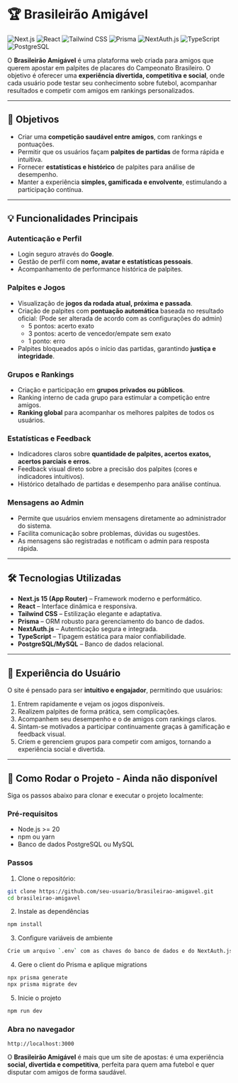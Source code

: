 # 🏆 Brasileirão Amigável

![Next.js](https://img.shields.io/badge/Next.js-000000?style=for-the-badge&logo=next.js&logoColor=white)
![React](https://img.shields.io/badge/React-61DAFB?style=for-the-badge&logo=react&logoColor=black)
![Tailwind CSS](https://img.shields.io/badge/Tailwind%20CSS-06B6D4?style=for-the-badge&logo=tailwind-css&logoColor=white)
![Prisma](https://img.shields.io/badge/Prisma-2D3748?style=for-the-badge&logo=prisma&logoColor=white)
![NextAuth.js](https://img.shields.io/badge/NextAuth.js-FFFFFF?style=for-the-badge&logo=nextauthdotjs&logoColor=black)
![TypeScript](https://img.shields.io/badge/TypeScript-3178C6?style=for-the-badge&logo=typescript&logoColor=white)
![PostgreSQL](https://img.shields.io/badge/PostgreSQL-316192?style=for-the-badge&logo=postgresql&logoColor=white)

O **Brasileirão Amigável** é uma plataforma web criada para amigos que querem apostar em palpites de placares do Campeonato Brasileiro. O objetivo é oferecer uma **experiência divertida, competitiva e social**, onde cada usuário pode testar seu conhecimento sobre futebol, acompanhar resultados e competir com amigos em rankings personalizados.

---

## 🎯 Objetivos

- Criar uma **competição saudável entre amigos**, com rankings e pontuações.
- Permitir que os usuários façam **palpites de partidas** de forma rápida e intuitiva.
- Fornecer **estatísticas e histórico** de palpites para análise de desempenho.
- Manter a experiência **simples, gamificada e envolvente**, estimulando a participação contínua.

---

## 💡 Funcionalidades Principais

### Autenticação e Perfil

- Login seguro através do **Google**.
- Gestão de perfil com **nome, avatar e estatísticas pessoais**.
- Acompanhamento de performance histórica de palpites.

### Palpites e Jogos

- Visualização de **jogos da rodada atual, próxima e passada**.
- Criação de palpites com **pontuação automática** baseada no resultado oficial: (Pode ser alterada de acordo com as configurações do admin)
  - 5 pontos: acerto exato
  - 3 pontos: acerto de vencedor/empate sem exato
  - 1 ponto: erro
- Palpites bloqueados após o início das partidas, garantindo **justiça e integridade**.

### Grupos e Rankings

- Criação e participação em **grupos privados ou públicos**.
- Ranking interno de cada grupo para estimular a competição entre amigos.
- **Ranking global** para acompanhar os melhores palpites de todos os usuários.

### Estatísticas e Feedback

- Indicadores claros sobre **quantidade de palpites, acertos exatos, acertos parciais e erros**.
- Feedback visual direto sobre a precisão dos palpites (cores e indicadores intuitivos).
- Histórico detalhado de partidas e desempenho para análise contínua.

### Mensagens ao Admin

- Permite que usuários enviem mensagens diretamente ao administrador do sistema.
- Facilita comunicação sobre problemas, dúvidas ou sugestões.
- As mensagens são registradas e notificam o admin para resposta rápida.

---

## 🛠️ Tecnologias Utilizadas

- **Next.js 15 (App Router)** – Framework moderno e performático.
- **React** – Interface dinâmica e responsiva.
- **Tailwind CSS** – Estilização elegante e adaptativa.
- **Prisma** – ORM robusto para gerenciamento do banco de dados.
- **NextAuth.js** – Autenticação segura e integrada.
- **TypeScript** – Tipagem estática para maior confiabilidade.
- **PostgreSQL/MySQL** – Banco de dados relacional.

---

## 🌟 Experiência do Usuário

O site é pensado para ser **intuitivo e engajador**, permitindo que usuários:

1. Entrem rapidamente e vejam os jogos disponíveis.
2. Realizem palpites de forma prática, sem complicações.
3. Acompanhem seu desempenho e o de amigos com rankings claros.
4. Sintam-se motivados a participar continuamente graças à gamificação e feedback visual.
5. Criem e gerenciem grupos para competir com amigos, tornando a experiência social e divertida.

---

## 🚀 Como Rodar o Projeto - Ainda não disponível

Siga os passos abaixo para clonar e executar o projeto localmente:

### Pré-requisitos

- Node.js >= 20
- npm ou yarn
- Banco de dados PostgreSQL ou MySQL

### Passos

1. Clone o repositório:

```bash
git clone https://github.com/seu-usuario/brasileirao-amigavel.git
cd brasileirao-amigavel
```

2. Instale as dependências

```bash
npm install
```

3. Configure variáveis de ambiente

```bash
Crie um arquivo `.env` com as chaves do banco de dados e do NextAuth.js e preencha com seus dados de acordo com o arquivo `.env.example`.
```

4. Gere o client do Prisma e aplique migrations

```bash
npx prisma generate
npx prisma migrate dev
```

5. Inicie o projeto

```bash
npm run dev
```

### Abra no navegador

```
http://localhost:3000
```

O **Brasileirão Amigável** é mais que um site de apostas: é uma experiência **social, divertida e competitiva**, perfeita para quem ama futebol e quer disputar com amigos de forma saudável.
